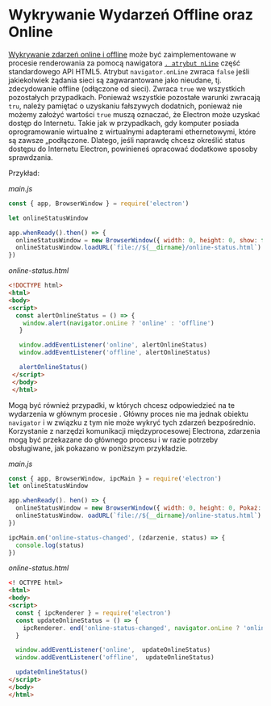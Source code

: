 # Wykrywanie Wydarzeń Offline oraz Online

[Wykrywanie zdarzeń online i offline](https://developer.mozilla.org/en-US/docs/Online_and_offline_events) może być zaimplementowane w procesie renderowania za pomocą nawigatora [`. atrybut nLine`](http://html5index.org/Offline%20-%20NavigatorOnLine.html) część standardowego API HTML5. Atrybut `navigator.onLine` zwraca `false` jeśli jakiekolwiek żądania sieci są zagwarantowane jako nieudane, tj. zdecydowanie offline (odłączone od sieci). Zwraca `true` we wszystkich pozostałych przypadkach. Ponieważ wszystkie pozostałe warunki zwracają `tru`, należy pamiętać o uzyskaniu fałszywych dodatnich, ponieważ nie możemy założyć wartości `true` muszą oznaczać, że Electron może uzyskać dostęp do Internetu. Takie jak w przypadkach, gdy komputer posiada oprogramowanie wirtualne z wirtualnymi adapterami ethernetowymi, które są zawsze „podłączone. Dlatego, jeśli naprawdę chcesz określić status dostępu do Internetu Electron, powinieneś opracować dodatkowe sposoby sprawdzania.

Przykład:

_main.js_

```javascript
const { app, BrowserWindow } = require('electron')

let onlineStatusWindow

app.whenReady().then() => {
  onlineStatusWindow = new BrowserWindow({ width: 0, height: 0, show: false })
  onlineStatusWindow.loadURL(`file://${__dirname}/online-status.html`)
})
```

_online-status.html_

```html
<!DOCTYPE html>
<html>
<body>
<script>
  const alertOnlineStatus = () => {
    window.alert(navigator.onLine ? 'online' : 'offline')
   }

   window.addEventListener('online', alertOnlineStatus)
   window.addEventListener('offline', alertOnlineStatus)

   alertOnlineStatus()
 </script>
 </body>
 </html>
```

Mogą być również przypadki, w których chcesz odpowiedzieć na te wydarzenia w głównym procesie . Główny proces nie ma jednak obiektu `navigator` i w związku z tym nie może wykryć tych zdarzeń bezpośrednio. Korzystanie z narzędzi komunikacji międzyprocesowej Electrona, zdarzenia mogą być przekazane do głównego procesu i w razie potrzeby obsługiwane, jak pokazano w poniższym przykładzie.

_main.js_

```javascript
const { app, BrowserWindow, ipcMain } = require('electron')
let onlineStatusWindow

app.whenReady(). hen() => {
  onlineStatusWindow = new BrowserWindow({ width: 0, height: 0, Pokaż: false, webPreferences: { nodeIntegration: true } })
  onlineStatusWindow. oadURL(`file://${__dirname}/online-status.html`)
})

ipcMain.on('online-status-changed', (zdarzenie, status) => {
  console.log(status)
})
```

_online-status.html_

```html
<! OCTYPE html>
<html>
<body>
<script>
  const { ipcRenderer } = require('electron')
  const updateOnlineStatus = () => {
    ipcRenderer. end('online-status-changed', navigator.onLine ? 'online' : 'offline')
  }

  window.addEventListener('online',  updateOnlineStatus)
  window.addEventListener('offline',  updateOnlineStatus)

  updateOnlineStatus()
</script>
</body>
</html>
```
